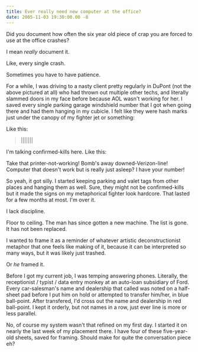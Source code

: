 ```yaml
---
title: Ever really need new computer at the office?
date: 2005-11-03 19:30:00.00 -8
---
```

Did you document how often the six year old piece of crap you are forced to use at the office crashes?

I mean _really_ document it.

Like, every single crash.

Sometimes you have to have patience.

For a while, I was driving to a nasty client pretty regularly in DuPont (not the above pictured at all) who had thrown out multiple other techs, and literally slammed doors in my face before because AOL wasn't working for her. I saved every single parking garage windshield number that I got when going there and had them hanging in my cubicle. I felt like they were hash marks just under the canopy of my fighter jet or something:

Like this:

> |||||||

I'm talking confirmed-kills here. Like this:

Take that printer-not-working! Bomb's away downed-Verizon-line! Computer that doesn't work but is really just asleep? I have your number!

So yeah, it got silly. I started keeping parking and valet tags from other places and hanging them as well. Sure, they might not be confirmed-kills but it made the signs on my metaphorical fighter look hardcore. That lasted for a few months at most. I'm over it.

I lack discipline.

Floor to ceiling. The man has since gotten a new machine. The list is gone. It has not been replaced.

I wanted to frame it as a reminder of whatever artistic deconstructionist metaphor that one feels like making of it, because it can be interpreted so many ways, but it was likely just trashed.

Or _he_ framed it.

Before I got my current job, I was temping answering phones. Literally, the receptionist / typist / data entry monkey at an auto-loan subsidiary of Ford. Every car-salesman's name and dealership that called was noted on a half-sheet pad before I put him on hold or attempted to transfer him/her, in blue ball-point. After transfered, I'd cross out the name and dealership in red ball-point. I kept it orderly, but not names in a row, just ever line is more or less parallel.

No, of course my system wasn't that refined on my first day. I started it on nearly the last week of my placement there. I have four of these five-year-old sheets, saved for framing. Should make for quite the conversation piece eh?
